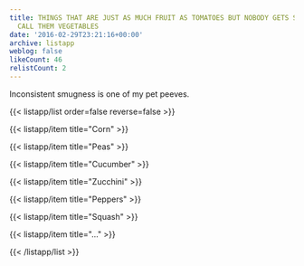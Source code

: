 ```yaml
---
title: THINGS THAT ARE JUST AS MUCH FRUIT AS TOMATOES BUT NOBODY GETS SMUG WHEN YOU
  CALL THEM VEGETABLES
date: '2016-02-29T23:21:16+00:00'
archive: listapp
weblog: false
likeCount: 46
relistCount: 2
---
```


Inconsistent smugness is one of my pet peeves.

<!--more-->

{{< listapp/list order=false reverse=false >}}

   {{< listapp/item title="Corn" >}}

   {{< listapp/item title="Peas" >}}

   {{< listapp/item title="Cucumber" >}}

   {{< listapp/item title="Zucchini" >}}

   {{< listapp/item title="Peppers" >}}

   {{< listapp/item title="Squash" >}}

   {{< listapp/item title="..." >}}

{{< /listapp/list >}}

